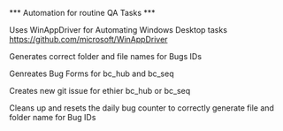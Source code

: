 *** Automation for routine QA Tasks ***

Uses WinAppDriver for Automating Windows Desktop tasks
https://github.com/microsoft/WinAppDriver

Generates correct folder and file names for Bugs IDs

Genreates Bug Forms for bc_hub and bc_seq

Creates new git issue for ethier bc_hub or bc_seq

Cleans up and resets the daily bug counter to correctly generate file and folder name for Bug IDs
